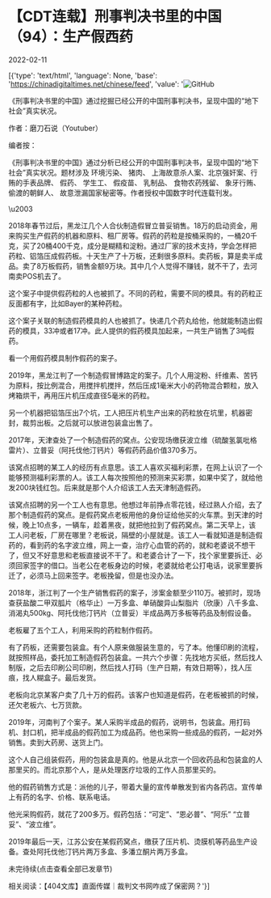 # 【CDT连载】刑事判决书里的中国（94）：生产假西药

2022-02-11

[{'type': 'text/html', 'language': None, 'base': 'https://chinadigitaltimes.net/chinese/feed', 'value': '![GitHub](https://chinadigitaltimes.net/chinese/files/2021/09/刑事判决书里的中国-791x1024.jpg)



《刑事判决书里的中国》通过挖掘已经公开的中国刑事判决书，呈现中国的“地下社会”真实状况。 

作者：磨刀石说（Youtuber）



编者按：

《刑事判决书里的中国》通过分析已经公开的中国刑事判决书，呈现中国的“地下社会”真实状况。题材涉及 环境污染、 猪肉、 上海故意杀人案、北京强奸案、行贿的手表品牌、 假药、 学生工、 假疫苗、 乳制品、 食物农药残留、 象牙行贿、 偷渡的朝鲜人、 故意泄漏国家秘密等。作者授权中国数字时代连载刊发。



\u2003

2018年春节过后，黑龙江几个人合伙制造假冒立普妥销售。18万的启动资金，用来购买生产假药的机器和原料、租厂房等。假药的药粒是按桶采购的，一桶20千克，买了20桶400千克，成分是糊精和淀粉。通过厂家的技术支持，学会怎样把药粒、铝箔压成假药板。十天生产了十万板，还剩很多原料。卖药板，算是卖半成品。卖了8万板假药，销售金额9万块。其中几个人觉得不赚钱，就不干了，去河南卖POS机去了。 

这个案子中提供假药粒的人也被抓了。不同的药粒，需要不同的模具。有的药粒正反面都有字，比如Bayer的某种药粒。

这个案子关联的制造假药模具的人也被抓了。快递几个药丸给他，他就能制造出假药的模具，33冲或者17冲。此人提供的假药模具加起来，一共生产销售了3吨假药。

看一个用假药模具制作假药的案子。

2019年，黑龙江判了一个制造假冒博路定的案子。几个人用淀粉、纤维素、苦钙为原料，按比例混合，用搅拌机搅拌，然后压成1毫米大小的药物混合颗粒，放入烤箱烘干，再用压片机压成直径5毫米的药粒。

另一个机器把铝箔压出7个坑，工人把压片机生产出来的药粒放在坑里，机器密封，裁剪出板。之后就可以放进包装盒出售了。

2017年，天津查处了一个制造假药的窝点。公安现场缴获波立维（硫酸氢氯吡格雷片）、立普妥（阿托伐他汀钙片）等假药药品价值370多万。

该窝点招聘的某工人的经历有点意思。该工人喜欢买福利彩票，在网上认识了一个能够预测福利彩票的人。该工人每次按照他的预测来买彩票，如果中奖了，就给他发200块钱红包。后来就是那个人介绍该工人去天津制造假药。

该窝点招聘的另一个工人也有意思。他想过年前挣点零花钱，经过熟人介绍，去了那个制造假药的窝点。是假药窝点老板用他的身份证给他买的火车票。到天津的时候，晚上10点多，一辆车，趁着黑夜，就把他拉到了假药窝点。第二天早上，该工人问老板，厂房在哪里？老板说，隔壁的小屋就是。该工人一看就知道是制造假药的，看到药的名字波立维，网上一查，治疗心血管的药的，就和老婆说不想干了，但又不好意思和老板直接说不干了。和老婆合计了一下，找个家里要拆迁、必须回家签字的借口。当老公在老板身边的时候，老婆就给老公打电话，说家里要拆迁了，必须马上回来签字。老板挽留，但是也没办法。

2018年，浙江判了一个生产销售假药的案子，涉案金额至少110万。被抓时，现场查获盐酸二甲双胍片（格华止）一万多盒、单硝酸异山梨脂片（欣康）八千多盒、消渴丸500kg、阿托伐他汀钙片（立普妥）半成品两万多板等药品及制假设备。

老板雇了五个工人，利用采购的药粒制作假药。

有了药板，还需要包装盒。有个人原来做服装生意的，亏了本。他懂印刷的流程，就按照样品，委托加工制造假药包装盒。一共六个步骤：先找地方买纸，然后找人制版，之后去印刷公司印刷，然后找人打码（生产日期，有效日期等），找人压痕，找人糊盒子。最后发货。

老板向北京某客户卖了几十万的假药。该客户也知道是假药，在老板被抓的时候，还欠老板六、七万货款。

2019年，河南判了个案子。某人采购半成品的假药，说明书，包装盒。用打码机、封口机，把半成品的假药加工为成品药。他也采购一些成品的假药，一起对外销售。卖到大药房、送货上门。

这个人自己组装假药，用的包装盒是真的。他是从北京一个回收药品和包装盒的人那里买的。而北京那个人，是从处理医疗垃圾的工作人员那里买的。

他的假药销售方式是：派他的儿子，带着大量的宣传单散发到省内各药店。宣传单上有药的名字、价格、联系电话。

他光采购假药，就花了200多万。假药包括：“可定”、“恩必普”、“阿乐” “立普妥”、“波立维”。

2019年最后一天，江苏公安在某假药窝点，缴获了压片机、烫膜机等药品生产设备。查处阿托伐他汀钙片两万多盒、多潘立酮片两万多盒。

未完待续(点击查看全部已发章节)

相关阅读：【404文库】直面传媒｜裁判文书网咋成了保密网？'}]